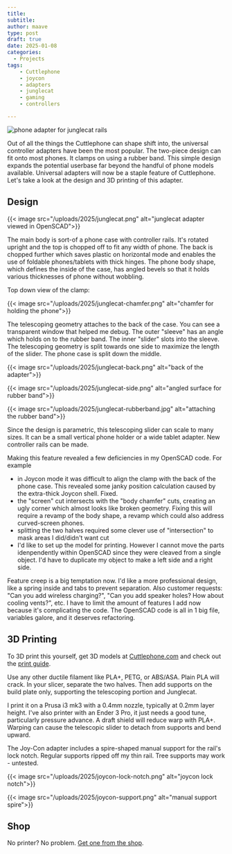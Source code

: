 ```yaml
---
title: 
subtitle: 
author: maave
type: post
draft: true
date: 2025-01-08
categories:
  - Projects
tags:
    - Cuttlephone
    - joycon
    - adapters
    - junglecat
    - gaming
    - controllers

---
```


![phone adapter for junglecat rails](/uploads/2025/cuttlephone-adapter-header.jpg)

Out of all the things the Cuttlephone can shape shift into, the universal controller adapters have been the most popular. The two-piece design can fit onto most phones. It clamps on using a rubber band. This simple design expands the potential userbase far beyond the handful of phone models available. Universal adapters will now be a staple feature of Cuttlephone. Let's take a look at the design and 3D printing of this adapter.

<!--more-->

## Design

{{< image src="/uploads/2025/junglecat.png" alt="junglecat adapter viewed in OpenSCAD">}}

The main body is sort-of a phone case with controller rails. It's rotated upright and the top is chopped off to fit any width of phone. The back is chopped further which saves plastic on horizontal mode and enables the use of foldable phones/tablets with thick hinges. The phone body shape, which defines the inside of the case, has angled bevels so that it holds various thicknesses of phone without wobbling.

Top down view of the clamp:

{{< image src="/uploads/2025/junglecat-chamfer.png" alt="chamfer for holding the phone">}}

The telescoping geometry attaches to the back of the case. You can see a transparent window that helped me debug. The outer "sleeve" has an angle which holds on to the rubber band. The inner "slider" slots into the sleeve. The telescoping geometry is split towards one side to maximize the length of the slider. The phone case is split down the middle.

{{< image src="/uploads/2025/junglecat-back.png" alt="back of the adapter">}}

{{< image src="/uploads/2025/junglecat-side.png" alt="angled surface for rubber band">}}

{{< image src="/uploads/2025/junglecat-rubberband.jpg" alt="attaching the rubber band">}}

Since the design is parametric, this telescoping slider can scale to many sizes. It can be a small vertical phone holder or a wide tablet adapter. New controller rails can be made.

Making this feature revealed a few deficiencies in my OpenSCAD code. For example
- in Joycon mode it was difficult to align the clamp with the back of the phone case. This revealed some janky position calculation caused by the extra-thick Joycon shell. Fixed.
- the "screen" cut intersects with the "body chamfer" cuts, creating an ugly corner which almost looks like broken geometry. Fixing this will require a revamp of the body shape, a revamp which could also address curved-screen phones.
- splitting the two halves required some clever use of "intersection" to mask areas I did/didn't want cut
- I'd like to set up the model for printing. However I cannot move the parts idenpendently within OpenSCAD since they were cleaved from a single object. I'd have to duplicate my object to make a left side and a right side.

Feature creep is a big temptation now. I'd like a more professional design, like a spring inside and tabs to prevent separation. Also customer requests: "Can you add wireless charging?", "Can you add speaker holes? How about cooling vents?", etc. I have to limit the amount of features I add now because it's complicating the code. The OpenSCAD code is all in 1 big file, variables galore, and it deserves refactoring.

## 3D Printing

To 3D print this yourself, get 3D models at [Cuttlephone.com](https://cuttlephone.com/models/featured-models/) and check out the [print guide](https://cuttlephone.com/guides/print-guide/). 

Use any other ductile filament like PLA+, PETG, or ABS/ASA. Plain PLA will crack. In your slicer, separate the two halves. Then add supports on the build plate only, supporting the telescoping portion and Junglecat. 

I print it on a Prusa i3 mk3 with a 0.4mm nozzle, typically at 0.2mm layer height. I've also printer with an Ender 3 Pro, it just needs a good tune, particularly pressure advance. A draft shield will reduce warp with PLA+. Warping can cause the telescopic slider to detach from supports and bend upward.

The Joy-Con adapter includes a spire-shaped manual support for the rail's lock notch. Regular supports ripped off my thin rail. Tree supports may work - untested.

{{< image src="/uploads/2025/joycon-lock-notch.png" alt="joycon lock notch">}}

{{< image src="/uploads/2025/joycon-support.png" alt="manual support spire">}}

## Shop

No printer? No problem. [Get one from the shop](https://shop.silocitylabs.com/collections/3d-prints/cuttlephone).



